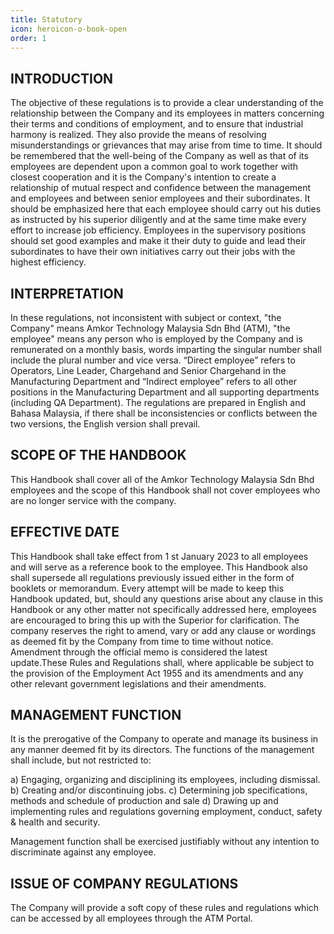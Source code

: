 ```yaml
---
title: Statutory
icon: heroicon-o-book-open
order: 1
---
```

## INTRODUCTION

The objective of these regulations is to provide a clear understanding of the relationship between the Company and its employees in matters concerning their terms and conditions of employment, and to ensure that industrial harmony is realized. They also provide the means of resolving misunderstandings or grievances that may arise from time to time.
It should be remembered that the well-being of the Company as well as that of its employees are dependent upon a common goal to work together with closest cooperation and it is the Company's intention to create a relationship of mutual respect and confidence between the management and employees and between senior employees and their subordinates.
It should be emphasized here that each employee should carry out his duties as instructed by his superior diligently and at the same time make every effort to increase job efficiency.
Employees in the supervisory positions should set good examples and make it their duty to guide and lead their subordinates to have their own initiatives carry out their jobs with the highest efficiency.

## INTERPRETATION

In these regulations, not inconsistent with subject or context, "the Company" means Amkor Technology Malaysia Sdn Bhd (ATM), "the employee" means any person who is employed by the Company and is remunerated on a monthly basis, words imparting the singular number shall include the plural number and vice versa. “Direct employee” refers to Operators, Line Leader, Chargehand and Senior Chargehand in the Manufacturing Department and “Indirect employee” refers to all other positions in the Manufacturing Department and all supporting departments (including QA Department).
The regulations are prepared in English and Bahasa Malaysia, if there shall be inconsistencies or conflicts between the two versions, the English version shall prevail.

## SCOPE OF THE HANDBOOK

This Handbook shall cover all of the Amkor Technology Malaysia Sdn Bhd employees and the scope of this Handbook shall not cover employees who are no longer service with the company.

## EFFECTIVE DATE

This Handbook shall take effect from 1 st January 2023 to all employees and will serve as a reference book to the employee. This Handbook also shall supersede all regulations previously issued either in the form of booklets or memorandum. Every attempt will be made to keep this Handbook updated, but, should any questions arise about any clause in this Handbook or any other matter not specifically addressed here, employees are encouraged to bring this up with the Superior for clarification. The company reserves the right to amend, vary or add any clause or wordings as deemed fit by the Company from time to time without notice. Amendment through the official memo is considered the latest update.These Rules and Regulations shall, where applicable be subject to the provision of the Employment Act 1955 and its amendments and any other relevant government legislations and their amendments.

## MANAGEMENT FUNCTION

It is the prerogative of the Company to operate and manage its business in any manner deemed fit by its directors. The functions of the management shall include, but not restricted to:

a) Engaging, organizing and disciplining its employees, including dismissal.
b) Creating and/or discontinuing jobs.
c) Determining job specifications, methods and schedule of production and sale
d) Drawing up and implementing rules and regulations governing employment, conduct, safety & health and security.

Management function shall be exercised justifiably without any intention to discriminate against any employee.

## **ISSUE OF COMPANY REGULATIONS**

The Company will provide a soft copy of these rules and regulations which can be accessed by all employees through the ATM Portal.
